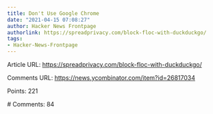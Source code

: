 ```yaml
---
title: Don't Use Google Chrome
date: "2021-04-15 07:08:27"
author: Hacker News Frontpage
authorlink: https://spreadprivacy.com/block-floc-with-duckduckgo/
tags:
- Hacker-News-Frontpage
---
```


<p>Article URL: <a href="https://spreadprivacy.com/block-floc-with-duckduckgo/">https://spreadprivacy.com/block-floc-with-duckduckgo/</a></p>
<p>Comments URL: <a href="https://news.ycombinator.com/item?id=26817034">https://news.ycombinator.com/item?id=26817034</a></p>
<p>Points: 221</p>
<p># Comments: 84</p>

